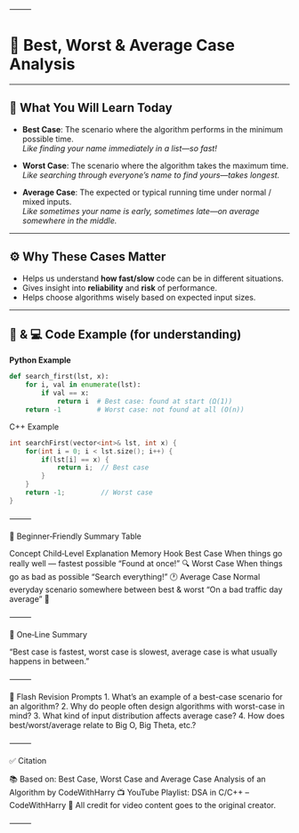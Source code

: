 ⸻

# 📘 Best, Worst & Average Case Analysis

---

## 📌 What You Will Learn Today

- **Best Case**: The scenario where the algorithm performs in the minimum possible time.  
  *Like finding your name immediately in a list—so fast!*

- **Worst Case**: The scenario where the algorithm takes the maximum time.  
  *Like searching through everyone’s name to find yours—takes longest.*

- **Average Case**: The expected or typical running time under normal / mixed inputs.  
  *Like sometimes your name is early, sometimes late—on average somewhere in the middle.*

---

## ⚙️ Why These Cases Matter

- Helps us understand **how fast/slow** code can be in different situations.  
- Gives insight into **reliability** and **risk** of performance.  
- Helps choose algorithms wisely based on expected input sizes.

---

## 🐍 & 💻 Code Example (for understanding)

**Python Example**  

```python
def search_first(lst, x):
    for i, val in enumerate(lst):
        if val == x:
            return i  # Best case: found at start (Ω(1))
    return -1         # Worst case: not found at all (O(n))
```

C++ Example

```cpp
int searchFirst(vector<int>& lst, int x) {
    for(int i = 0; i < lst.size(); i++) {
        if(lst[i] == x) {
            return i;  // Best case
        }
    }
    return -1;         // Worst case
}

```
⸻

🧒 Beginner‑Friendly Summary Table

Concept	Child‑Level Explanation	Memory Hook
Best Case	When things go really well — fastest possible	“Found at once!” 🔍
Worst Case	When things go as bad as possible	“Search everything!” 🕐
Average Case	Normal everyday scenario somewhere between best & worst	“On a bad traffic day average” 🚗


⸻

💬 One‑Line Summary

“Best case is fastest, worst case is slowest, average case is what usually happens in between.”

⸻

🔁 Flash Revision Prompts
	1.	What’s an example of a best-case scenario for an algorithm?
	2.	Why do people often design algorithms with worst-case in mind?
	3.	What kind of input distribution affects average case?
	4.	How does best/worst/average relate to Big O, Big Theta, etc.?

⸻

✅ Citation

📚 Based on: Best Case, Worst Case and Average Case Analysis of an Algorithm by CodeWithHarry
📺 YouTube Playlist: DSA in C/C++ – CodeWithHarry
🧠 All credit for video content goes to the original creator.

⸻
